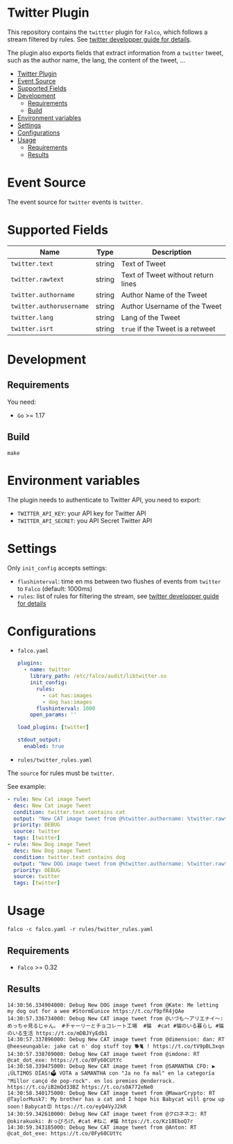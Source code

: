 # Twitter Plugin

This repository contains the `twittter` plugin for `Falco`, which follows a stream filtered by rules. See [twitter developper guide for details](https://developer.twitter.com/en/docs/twitter-api/tweets/filtered-stream/integrate/build-a-rule).

The plugin also exports fields that extract information from a `twitter` tweet, such as the author name, the lang, the content of the tweet, ...

- [Twitter Plugin](#twitter-plugin)
- [Event Source](#event-source)
- [Supported Fields](#supported-fields)
- [Development](#development)
  - [Requirements](#requirements)
  - [Build](#build)
- [Environment variables](#environment-variables)
- [Settings](#settings)
- [Configurations](#configurations)
- [Usage](#usage)
  - [Requirements](#requirements-1)
  - [Results](#results)

# Event Source

The event source for `twitter` events is `twitter`.

# Supported Fields

| Name                     | Type   | Description                        |
| ------------------------ | ------ | ---------------------------------- |
| `twitter.text`           | string | Text of Tweet                      |
| `twitter.rawtext`        | string | Text of Tweet without return lines |
| `twitter.authorname`     | string | Author Name of the Tweet           |
| `twitter.authorusername` | string | Author Username of the Tweet       |
| `twitter.lang`           | string | Lang of the Tweet                  |
| `twitter.isrt`           | string | `true` if the Tweet is a retweet   |

# Development
## Requirements

You need:
* `Go` >= 1.17

## Build

```shell
make
```

# Environment variables

The plugin needs to authenticate to Twitter API, you need to export:
* `TWITTER_API_KEY`: your API key for Twitter API
* `TWITTER_API_SECRET`: you API Secret Twitter API 

# Settings

Only `init_config` accepts settings:
* `flushinterval`: time en ms between two flushes of events from `twitter` to `Falco` (default: 1000ms)
* `rules`: list of rules for filtering the stream, see [twitter developper guide for details](https://developer.twitter.com/en/docs/twitter-api/tweets/filtered-stream/integrate/build-a-rule)

# Configurations

* `falco.yaml`

  ```yaml
  plugins:
    - name: twitter
      library_path: /etc/falco/audit/libtwitter.so
      init_config:
        rules:
          - cat has:images
          - dog has:images
        flushinterval: 1000
      open_params: ''

  load_plugins: [twitter]

  stdout_output:
    enabled: true
  ```

* `rules/twitter_rules.yaml`

The `source` for rules must be `twitter`.

See example:
```yaml
- rule: New Cat image Tweet
  desc: New Cat image Tweet
  condition: twitter.text contains cat 
  output: "New CAT image tweet from @%twitter.authorname: %twitter.rawtext"
  priority: DEBUG
  source: twitter
  tags: [twitter]
- rule: New Dog image Tweet
  desc: New Dog image Tweet
  condition: twitter.text contains dog 
  output: "New DOG image tweet from @%twitter.authorname: %twitter.rawtext"
  priority: DEBUG
  source: twitter
  tags: [twitter]
```

# Usage

```shell
falco -c falco.yaml -r rules/twitter_rules.yaml
```

## Requirements

* `Falco` >= 0.32

## Results

```shell
14:30:56.334904000: Debug New DOG image tweet from @Kate: Me letting my dog out for a wee #StormEunice https://t.co/f9pfR4jQAe
14:30:57.336734000: Debug New CAT image tweet from @いづも〜アリエナイ〜: めっちゃ見るじゃん。 #チャーリーとチョコレート工場  #猫  #cat #猫のいる暮らし #猫のいる生活 https://t.co/mDBJYyEdb1
14:30:57.337896000: Debug New CAT image tweet from @dimension: dan: RT @heeseungable: jake cat n' dog stuff toy 🐕🐈 ! https://t.co/tV9pBL3xqn
14:30:57.338709000: Debug New CAT image tweet from @imdone: RT @cat_dot_exe: https://t.co/0Fy60CUtYc
14:30:58.339475000: Debug New CAT image tweet from @SAMANTHA CFO: ▶️ ¡ÚLTIMOS DÍAS!🗳 VOTA a SAMANTHA con "Ja no fa mal" en la categoría "Millor cançó de pop-rock". en los premios @enderrock. https://t.co/iB2mQd33BZ https://t.co/s0A772eNe0
14:30:58.340175000: Debug New CAT image tweet from @MawarCrypto: RT @TaylorMusk7: My brother has a cat and I hope his Babycat will grow up soon！Babycat😍 https://t.co/eyQ4VyJ2kR
14:30:59.342610000: Debug New CAT image tweet from @クロネネコ: RT @okirakuoki: おっぴろげ。#cat #ねこ #猫 https://t.co/Kz18EboQ7r
14:30:59.343185000: Debug New CAT image tweet from @Anton: RT @cat_dot_exe: https://t.co/0Fy60CUtYc
```